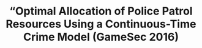 ---
title: "“Optimal Allocation of Police Patrol Resources Using a Continuous-Time Crime Model (GameSec 2016)"
collection: publications
permalink: /files/gamesec16.pdf
excerpt: 'This paper is about the number 2. The number 3 is left for future work.'
paperurl: 'http://ayanmukhopadhyay.github.io/files/gamesec16.pdf'
---